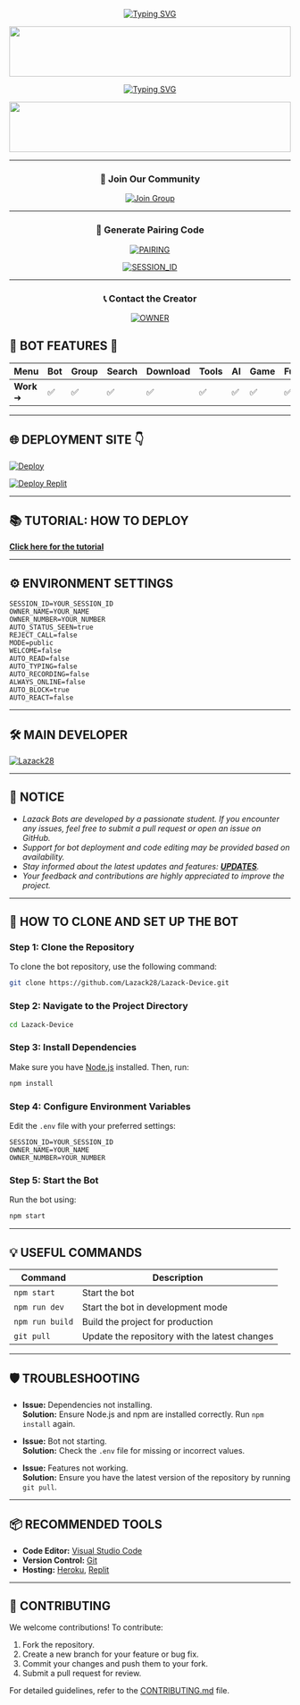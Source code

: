 <div align="center">

[![Typing SVG](https://readme-typing-svg.herokuappfont=Rockstar-ExtraBold&color=F33A6A&lines=WELCOME+TO+THANKS+MD+BOTS+MADE+BY;LAZACK28;THANKS+FOR+VISITING+MY+REPO)](https://git.io/typing-svg)

<img src="https://i.imgur.com/dBaSKWF.gif" height="90" width="100%">

<a href="https://git.io/typing-svg"><img src="https://readme-typing-svg.demolab.com?font=Black+Ops+One&size=50&pause=1000&color=F70707&center=true&width=910&height=100&lines=LAZACK+M+DEVICE" alt="Typing SVG" /></a>

<img src="https://i.imgur.com/dBaSKWF.gif" height="90" width="100%">

---

### 🌟 **Join Our Community**

[![Join Group](https://img.shields.io/badge/Join%20WhatsApp%20Group-green?style=for-the-badge&logo=whatsapp&logoColor=white)](https://chat.whatsapp.com/IIpL6gf6dcq4ial8gaJLE9)

---

### 🔑 **Generate Pairing Code**

<a href="https://lazack-cred.onrender.com/pair" target="_blank"><img alt='PAIRING' src='https://img.shields.io/badge/GET%20CREDS.JSON-magenta?style=for-the-badge&logo=opencv&logoColor=white'/></a>

<a href="https://lazackorganisation.my.id" target="_blank"><img alt='SESSION_ID' src='https://img.shields.io/badge/GET%20SESSION_ID-magenta?style=for-the-badge&logo=opencv&logoColor=white'/></a>

---

### 📞 **Contact the Creator**

<a href="https://lazack.biz.id"><img alt='OWNER' src='https://img.shields.io/badge/GET%20IN%20TOUCH-magenta?style=for-the-badge&logo=opencv&logoColor=white'/></a>

</div>

## 🚀 **BOT FEATURES** 💌

| **Menu**       | **Bot** | **Group** | **Search** | **Download** | **Tools** | **AI** | **Game** | **Fun** | **Owner** | **Bug** | **Convert** | **List** |
|-----------------|---------|-----------|------------|--------------|-----------|--------|----------|---------|-----------|---------|-------------|----------|
| **Work** ➜     | ✅       | ✅         | ✅          | ✅            | ✅         | ✅      | ✅        | ✅       | ✅         | ✅       | ✅           | ✅        |

---------------------

## 🌐 **DEPLOYMENT SITE** 👇

[![Deploy](https://www.herokucdn.com/deploy/button.svg)](https://heroku.com/deploy?template=https://github.com/Lazack28/Lazack-Device)

<a href='https://replit.com/~' target="_blank"><img alt='Deploy Replit' src='https://img.shields.io/badge/DEPLOY REPLIT-black?style=for-the-badge&logo=scan&logoColor=white&labelColor=black&color=black'/></a>

----------------------

## 📚 **TUTORIAL: HOW TO DEPLOY**

[**Click here for the tutorial**](https://vm.tiktok.com/ZMrEaehwD/)

----------------------

## ⚙️ **ENVIRONMENT SETTINGS**

```env
SESSION_ID=YOUR_SESSION_ID
OWNER_NAME=YOUR_NAME
OWNER_NUMBER=YOUR_NUMBER
AUTO_STATUS_SEEN=true
REJECT_CALL=false
MODE=public
WELCOME=false
AUTO_READ=false
AUTO_TYPING=false
AUTO_RECORDING=false
ALWAYS_ONLINE=false
AUTO_BLOCK=true
AUTO_REACT=false
```

-------------------------

## 🛠️ **MAIN DEVELOPER**

[![Lazack28](https://github.com/Lazack28.png?size=100)](https://github.com/Lazack28)

----------------------

## 📢 **NOTICE**

- *Lazack Bots are developed by a passionate student. If you encounter any issues, feel free to submit a pull request or open an issue on GitHub.*
- *Support for bot deployment and code editing may be provided based on availability.*
- *Stay informed about the latest updates and features: [**UPDATES**](https://me.payus.web.id/lazack).*
- *Your feedback and contributions are highly appreciated to improve the project.*

----------------------
## 📝 **HOW TO CLONE AND SET UP THE BOT**

### **Step 1: Clone the Repository**
To clone the bot repository, use the following command:
```bash
git clone https://github.com/Lazack28/Lazack-Device.git
```

### **Step 2: Navigate to the Project Directory**
```bash
cd Lazack-Device
```

### **Step 3: Install Dependencies**
Make sure you have [Node.js](https://nodejs.org/) installed. Then, run:
```bash
npm install
```

### **Step 4: Configure Environment Variables**
Edit the `.env` file with your preferred settings:
```env
SESSION_ID=YOUR_SESSION_ID
OWNER_NAME=YOUR_NAME
OWNER_NUMBER=YOUR_NUMBER
```

### **Step 5: Start the Bot**
Run the bot using:
```bash
npm start
```

---

## 💡 **USEFUL COMMANDS**

| **Command**           | **Description**                              |
|------------------------|----------------------------------------------|
| `npm start`           | Start the bot                                |
| `npm run dev`         | Start the bot in development mode            |
| `npm run build`       | Build the project for production             |
| `git pull`            | Update the repository with the latest changes|

---

## 🛡️ **TROUBLESHOOTING**

- **Issue:** Dependencies not installing.  
  **Solution:** Ensure Node.js and npm are installed correctly. Run `npm install` again.

- **Issue:** Bot not starting.  
  **Solution:** Check the `.env` file for missing or incorrect values.

- **Issue:** Features not working.  
  **Solution:** Ensure you have the latest version of the repository by running `git pull`.

---

## 📦 **RECOMMENDED TOOLS**

- **Code Editor:** [Visual Studio Code](https://code.visualstudio.com/)
- **Version Control:** [Git](https://git-scm.com/)
- **Hosting:** [Heroku](https://heroku.com/), [Replit](https://replit.com/)

---

## 🌟 **CONTRIBUTING**

We welcome contributions! To contribute:
1. Fork the repository.
2. Create a new branch for your feature or bug fix.
3. Commit your changes and push them to your fork.
4. Submit a pull request for review.

For detailed guidelines, refer to the [CONTRIBUTING.md](CONTRIBUTING.md) file.
